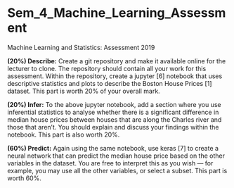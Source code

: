 # Sem_4_Machine_Learning_Assessment
Machine Learning and Statistics: Assessment 2019

**(20%) Describe:** Create a git repository and make it available online for the lecturer
to clone. The repository should contain all your work for this assessment. Within
the repository, create a jupyter [6] notebook that uses descriptive statistics and
plots to describe the Boston House Prices [1] dataset. This part is worth 20% of
your overall mark.


**(20%) Infer:** To the above jupyter notebook, add a section where you use inferential
statistics to analyse whether there is a significant difference in median house prices
between houses that are along the Charles river and those that aren’t. You should
explain and discuss your findings within the notebook. This part is also worth
20%.


**(60%) Predict:** Again using the same notebook, use keras [7] to create a neural network
that can predict the median house price based on the other variables in the dataset.
You are free to interpret this as you wish — for example, you may use all the other
variables, or select a subset. This part is worth 60%.
